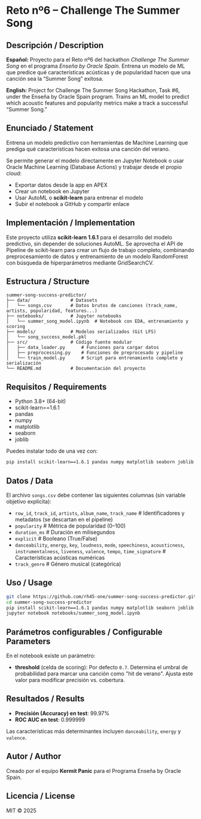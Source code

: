 # Reto nº6 – Challenge The Summer Song

## Descripción / Description

**Español:**
Proyecto para el Reto nº6 del hackathon *Challenge The Summer Song* en el programa *Enseña by Oracle Spain*. Entrena un modelo de ML que predice qué características acústicas y de popularidad hacen que una canción sea la “Summer Song” exitosa.

**English:**
Project for Challenge The Summer Song Hackathon, Task #6, under the Enseña by Oracle Spain program. Trains an ML model to predict which acoustic features and popularity metrics make a track a successful “Summer Song.”

## Enunciado / Statement

Entrena un modelo predictivo con herramientas de Machine Learning que prediga qué características hacen exitosa una canción del verano.

Se permite generar el modelo directamente en Jupyter Notebook o usar Oracle Machine Learning (Database Actions) y trabajar desde el propio cloud:

* Exportar datos desde la app en APEX
* Crear un notebook en Jupyter
* Usar AutoML o **scikit-learn** para entrenar el modelo
* Subir el notebook a GitHub y compartir enlace

## Implementación / Implementation

Este proyecto utiliza **scikit-learn 1.6.1** para el desarrollo del modelo predictivo, sin depender de soluciones AutoML. Se aprovecha el API de Pipeline de scikit-learn para crear un flujo de trabajo completo, combinando preprocesamiento de datos y entrenamiento de un modelo RandomForest con búsqueda de hiperparámetros mediante GridSearchCV.

## Estructura / Structure

```
summer-song-success-predictor/
├── data/               # Datasets
│   └── songs.csv       # Datos brutos de canciones (track_name, artists, popularidad, features...)
├── notebooks/          # Jupyter notebooks
│   └── summer_song_model.ipynb  # Notebook con EDA, entrenamiento y scoring
├── models/             # Modelos serializados (Git LFS)
│   └── song_success_model.pkl
├── src/                # Código fuente modular
│   ├── data_loader.py      # Funciones para cargar datos
│   ├── preprocessing.py    # Funciones de preprocesado y pipeline
│   └── train_model.py      # Script para entrenamiento completo y serialización
└── README.md           # Documentación del proyecto
```

## Requisitos / Requirements

* Python 3.8+ (64-bit)
* scikit-learn==1.6.1
* pandas
* numpy
* matplotlib
* seaborn
* joblib

Puedes instalar todo de una vez con:

```bash
pip install scikit-learn==1.6.1 pandas numpy matplotlib seaborn joblib
```

## Datos / Data

El archivo `songs.csv` debe contener las siguientes columnas (sin variable objetivo explícita):

* `row_id`, `track_id`, `artists`, `album_name`, `track_name`  # Identificadores y metadatos (se descartan en el pipeline)
* `popularity`      # Métrica de popularidad (0–100)
* `duration_ms`     # Duración en milisegundos
* `explicit`        # Booleano (True/False)
* `danceability`, `energy`, `key`, `loudness`, `mode`, `speechiness`, `acousticness`, `instrumentalness`, `liveness`, `valence`, `tempo`, `time_signature`  # Características acústicas numéricas
* `track_genre`     # Género musical (categórica)

## Uso / Usage

```bash
git clone https://github.com/rh45-one/summer-song-success-predictor.git
cd summer-song-success-predictor
pip install scikit-learn==1.6.1 pandas numpy matplotlib seaborn joblib
jupyter notebook notebooks/summer_song_model.ipynb
```

## Parámetros configurables / Configurable Parameters

En el notebook existe un parámetro:

* **threshold** (celda de scoring): Por defecto `0.7`. Determina el umbral de probabilidad para marcar una canción como "hit de verano". Ajusta este valor para modificar precisión vs. cobertura.

## Resultados / Results

* **Precisión (Accuracy) en test**: 99.97%
* **ROC AUC en test**: 0.999999

Las características más determinantes incluyen `danceability`, `energy` y `valence`.

## Autor / Author

Creado por el equipo **Kermit Panic** para el Programa Enseña by Oracle Spain.

## Licencia / License

MIT © 2025
